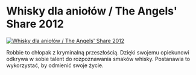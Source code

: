 Whisky dla aniołów / The Angels' Share 2012 
=============
[![Whisky dla aniołów / The Angels' Share 2012 ](http://vidos.pl/images/player.gif)](http://vidos.pl/whisky-dla-aniolow-the-angels-share-2012)

 Robbie to chłopak z kryminalną przeszłością. Dzięki swojemu opiekunowi odkrywa w sobie talent do rozpoznawania smaków whisky. Postanawia to wykorzystać, by odmienić swoje życie.
